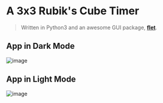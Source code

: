# A 3x3 Rubik's Cube Timer
> Written in Python3 and an awesome GUI package, [**flet**](https://flet.dev/).

## App in Dark Mode
![image](https://github.com/thetrotfreak/33/assets/45330487/76d68614-339c-4b72-81fb-ba8db5cc130a)

## App in Light Mode
![image](https://github.com/thetrotfreak/33/assets/45330487/3649a465-e0b5-498b-8c48-a48e86b9768f)

